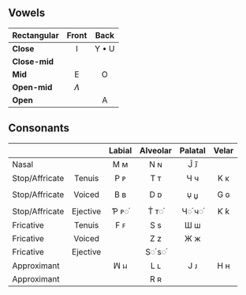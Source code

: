 ## Vowels

| Rectangular   | Front | Back  |
| :---          | :---: | :---: |
| **Close**     |   I   | Y • U |
| **Close-mid** |       |       |
| **Mid**       |   E   |   O   |
| **Open-mid**  |  *Ʌ*  |       |
| **Open**      |       |   A   |

## Consonants

|               |          | Labial | Alveolar | Palatal | Velar |
| :---          | :---:    | :---:  | :---:    | :---:   | :---: |
| Nasal         |          |  Ϻ ᴍ   |   N ɴ    |   J̃ ᴊ̃   |       |
| Stop/Affricate| Tenuis   |  P ᴘ   |   T ᴛ    |   Ч ч   |  Κ κ  |
| Stop/Affricate| Voiced   |  B ʙ   |   D ᴅ    |   🝘 џ   |  G ɢ  |
| Stop/Affricate| Ejective |  Ƥ ᴘ◌֜  |   T̉ ᴛ◌֜   |   Ч◌֜ ч◌֜ |  Ƙ ƙ  |
| Fricative     | Tenuis   |  F ꜰ   |   S s    |   Ш ш   |       |
| Fricative     | Voiced   |        |   Z z    |   Ж ж   |       |
| Fricative     | Ejective |        |   S◌֜ s◌֜  |         |       |
| Approximant   |          |  ꟽ ᥕ  |   L ʟ    |   J ᴊ   |  H н  |
| Approximant   |          |        |   R ʀ    |         |       |
